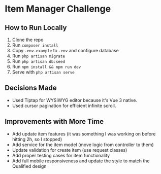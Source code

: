 # Item Manager Challenge

## How to Run Locally

1. Clone the repo
2. Run `composer install`
3. Copy `.env.example` to `.env` and configure database
4. Run `php artisan migrate`
5. Run `php artisan db:seed`
6. Run `npm install && npm run dev`
7. Serve with `php artisan serve`

## Decisions Made
- Used Tiptap for WYSIWYG editor because it's Vue 3 native.
- Used cursor pagination for efficient infinite scroll.

## Improvements with More Time
- Add update item features (it was something I was working on before hitting 2h, so I stopped)
- Add service for the item model (move logic from controller to them)
- Update validation for create item (use request classes)
- Add proper testing cases for item functionality
- Add full mobile responsiveness and update the style to match the Qualified design
